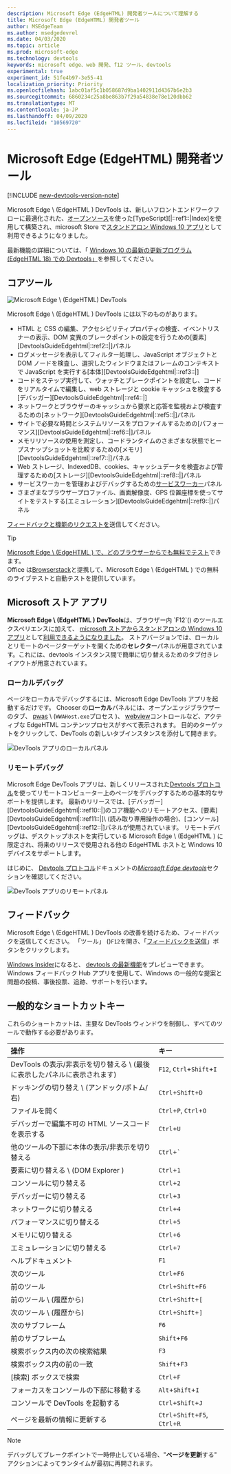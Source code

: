 ```yaml
---
description: Microsoft Edge (EdgeHTML) 開発者ツールについて理解する
title: Microsoft Edge (EdgeHTML) 開発者ツール
author: MSEdgeTeam
ms.author: msedgedevrel
ms.date: 04/03/2020
ms.topic: article
ms.prod: microsoft-edge
ms.technology: devtools
keywords: microsoft edge、web 開発、f12 ツール、devtools
experimental: true
experiment_id: 51fe4b97-3e55-41
localization_priority: Priority
ms.openlocfilehash: 1abc01af5c1b058687d9ba1402911d4367b6e2b3
ms.sourcegitcommit: 6860234c25a8be863b7f29a54838e78e120dbb62
ms.translationtype: MT
ms.contentlocale: ja-JP
ms.lasthandoff: 04/09/2020
ms.locfileid: "10569720"
---
```

# Microsoft Edge (EdgeHTML) 開発者ツール  

[!INCLUDE [new-devtools-version-note](includes/new-devtools-version-note.md)]  

Microsoft Edge \ (EdgeHTML \) DevTools は、新しいフロントエンドワークフローに最適化された、[オープンソース][GithubMicrosoftChakracore]を使った[TypeScript][|::ref1::|Index]を使用して構築され、microsoft Store で[スタンドアロン Windows 10 アプリ][MicrosoftStoreEdgeDevtoolsPreview]として利用できるようになりました。  

最新機能の詳細については、「 [Windows 10 の最新の更新プログラム (EdgeHTML 18) での Devtools」][DevtoolsGuideEdgehtmlWhatsnew]を参照してください。  

## コアツール  

![Microsoft Edge \ (EdgeHTML) DevTools][ImageDevtoolsEdgehtml]  

Microsoft Edge \ (EdgeHTML \) DevTools には以下のものがあります。  

*   HTML と CSS の編集、アクセシビリティプロパティの検査、イベントリスナーの表示、DOM 変異のブレークポイントの設定を行うための[要素][DevtoolsGuideEdgehtml|::ref2::|]パネル  
*   ログメッセージを表示してフィルター処理し、JavaScript オブジェクトと DOM ノードを検査し、選択したウィンドウまたはフレームのコンテキストで JavaScript を実行する[本体][DevtoolsGuideEdgehtml|::ref3::|]  
*   コードをステップ実行して、ウォッチとブレークポイントを設定し、コードをリアルタイムで編集し、web ストレージと cookie キャッシュを検査する[デバッガー][DevtoolsGuideEdgehtml|::ref4::|]  
*   ネットワークとブラウザーのキャッシュから要求と応答を監視および検査するための[ネットワーク][DevtoolsGuideEdgehtml|::ref5::|]パネル  
*   サイトで必要な時間とシステムリソースをプロファイルするための[パフォーマンス][DevtoolsGuideEdgehtml|::ref6::|]パネル  
*   メモリリソースの使用を測定し、コードランタイムのさまざまな状態でヒープスナップショットを比較するための[メモリ][DevtoolsGuideEdgehtml|::ref7::|]パネル  
*   Web ストレージ、IndexedDB、cookies、キャッシュデータを検査および管理するための[ストレージ][DevtoolsGuideEdgehtml|::ref8::|]パネル  
*   サービスワーカーを管理およびデバッグするための[サービスワーカー][DevtoolsGuideEdgehtmlServiceworkers]パネル  
*   さまざまなブラウザープロファイル、画面解像度、GPS 位置座標を使ってサイトをテストする[エミュレーション][DevtoolsGuideEdgehtml|::ref9::|]パネル  

[フィードバックと機能のリクエストを](#feedback)送信してください。  

> [!TIP]
> [Microsoft Edge \ (EdgeHTML \) で、どのブラウザーからでも無料でテスト][BrowserstackEdgehtml]できます。  
> Office は[Browserstack][BrowserstackEdgehtml]と提携して、Microsoft Edge \ (EdgeHTML \) での無料のライブテストと自動テストを提供しています。  

## Microsoft ストア アプリ  

**Microsoft Edge \ (EdgeHTML \) DevTools**は、ブラウザー内 \`F12`(\) のツールエクスペリエンスに加えて、 [microsoft ストアからスタンドアロンの Windows 10 アプリ][MicrosoftStoreEdgeDevtoolsPreview]として[利用できるようになりました][DevtoolsGuideEdgehtmlWhatsnew]。  ストアバージョンでは、ローカルとリモートのページターゲットを開くための**セレクター**パネルが用意されています。これには、devtools インスタンス間で簡単に切り替えるためのタブ付きレイアウトが用意されています。  

### ローカルデバッグ  

ページをローカルでデバッグするには、Microsoft Edge DevTools アプリを起動するだけです。  Chooser の**ローカル**パネルには、オープンエッジブラウザーのタブ、 [pwas][PwasEdgehtmlIndex] \ (`WWAHost.exe`プロセス \)、 [webview][HostingWebview]コントロールなど、アクティブな EdgeHTML コンテンツプロセスがすべて表示されます。  目的のターゲットをクリックして、DevTools の新しいタブインスタンスを添付して開きます。  

![DevTools アプリのローカルパネル][ImageDevtoolsGuideEdgehtmlChooselocal]  

### リモートデバッグ  

Microsoft Edge DevTools アプリは、新しくリリースされた[Devtools プロトコル][DevtoolsProtocolEdgehtmlIndex]を使ってリモートコンピューター上のページをデバッグするための基本的なサポートを提供します。  最新のリリースでは、[デバッガー][DevtoolsGuideEdgehtml|::ref10::|]のコア機能へのリモートアクセス、[要素][DevtoolsGuideEdgehtml|::ref11::|]\ (読み取り専用操作の場合)、[コンソール][DevtoolsGuideEdgehtml|::ref12::|]パネルが使用されています。  リモートデバッグは、デスクトップホストを実行している Microsoft Edge \ (EdgeHTML \) に限定され、将来のリリースで使用される他の EdgeHTML ホストと Windows 10 デバイスをサポートします。  

はじめに、 [Devtools プロトコル][DevtoolsProtocolEdgehtmlIndex]ドキュメントの[*Microsoft Edge devtools*][DevtoolsProtocolEdgehtmlClientsEdgePreview]セクションを確認してください。  

![DevTools アプリのリモートパネル][DevtoolsGuideEdgehtmlRemote]  

## フィードバック  

Microsoft Edge \ (EdgeHTML \) DevTools の改善を続けるため、フィードバックを送信してください。  「ツール」 ()`F12`を開き、「[フィードバックを送信](#microsoft-edge-edgehtml-developer-tools)」ボタンをクリックします。  

[Windows Insider][WindowsInsiderProgram]になると、 [devtools の最新機能][DevtoolsGuideEdgehtmlWhatsnew]をプレビューできます。  Windows フィードバック Hub アプリを使用して、Windows の一般的な提案と問題の投稿、事後投票、追跡、サポートを行います。  

## 一般的なショートカットキー  

これらのショートカットは、主要な DevTools ウィンドウを制御し、すべてのツールで動作する必要があります。  

| 操作 | キー |  
|:--- |:--- |  
| DevTools の表示/非表示を切り替える \ (最後に表示したパネルに表示されます) | `F12`, `Ctrl`+`Shift`+`I` |  
| ドッキングの切り替え \ (アンドック/ボトム/右) | `Ctrl`+`Shift`+`D` |  
| ファイルを開く | `Ctrl`+`P`, `Ctrl`+`O` |  
| デバッガーで編集不可の HTML ソースコードを表示する | `Ctrl`+`U` |  
| 他のツールの下部に本体の表示/非表示を切り替える  | `Ctrl`+`` ` `` |  
| 要素に切り替える \ (DOM Explorer \) | `Ctrl`+`1` |  
| コンソールに切り替える |  `Ctrl`+`2` |  
| デバッガーに切り替える | `Ctrl`+`3` |  
| ネットワークに切り替える | `Ctrl`+`4` |  
| パフォーマンスに切り替える | `Ctrl`+`5` |  
| メモリに切り替える | `Ctrl`+`6` |  
| エミュレーションに切り替える | `Ctrl`+`7` |  
| ヘルプドキュメント | `F1` |  
| 次のツール | `Ctrl`+`F6` |  
| 前のツール | `Ctrl`+`Shift`+`F6` |  
| 前のツール \ (履歴から) | `Ctrl`+`Shift`+`[` |  
| 次のツール \ (履歴から) | `Ctrl`+`Shift`+`]` |  
| 次のサブフレーム | `F6` |  
| 前のサブフレーム | `Shift`+`F6` |  
| 検索ボックス内の次の検索結果 | `F3` |  
| 検索ボックス内の前の一致 | `Shift`+`F3` |  
| [検索] ボックスで検索 | `Ctrl`+`F` |  
| フォーカスをコンソールの下部に移動する | `Alt`+`Shift`+`I` |  
| コンソールで DevTools を起動する | `Ctrl`+`Shift`+`J` |  
| ページを最新の情報に更新する | `Ctrl`+`Shift`+`F5`, `Ctrl`+`R` |  

> [!NOTE]
> デバッグしてブレークポイントで一時停止している場合、"**ページを更新**する" アクションによってランタイムが最初に再開されます。

<!-- image links  -->  

[ImageDevtoolsEdgehtml]: /microsoft-edge/devtools-guide/media/devtools.png "Microsoft Edge (EdgeHTML) DevTools"  
[ImageDevtoolsGuideEdgehtmlChooselocal]: /microsoft-edge/devtools-guide/media/chooser_local.png "DevTools アプリのローカルパネル"  
[DevtoolsGuideEdgehtmlRemote]: /microsoft-edge/devtools-guide/media/chooser_remote.png "DevTools アプリのリモートパネル"  

<!-- links  -->  

[DevtoolsGuideEdgehtmlConsole]: /microsoft-edge/devtools-guide/console "コンソ"  
[DevtoolsGuideEdgehtmlDebugger]: /microsoft-edge/devtools-guide/debugger "ブレーク"  
[DevtoolsGuideEdgehtmlElements]: /microsoft-edge/devtools-guide/elements "エレメント"  
[DevtoolsGuideEdgehtmlEmulation]: /microsoft-edge/devtools-guide/emulation "エミュレーション"  
[DevtoolsGuideEdgehtmlMemory]: /microsoft-edge/devtools-guide/memory "メモリライザーカード"  
[DevtoolsGuideEdgehtmlNetwork]: /microsoft-edge/devtools-guide/network "ネットワーク"  
[DevtoolsGuideEdgehtmlPerformance]: /microsoft-edge/devtools-guide/performance "処理"  
[DevtoolsGuideEdgehtmlServiceworkers]: /microsoft-edge/devtools-guide/service-workers "サービス員"  
[DevtoolsGuideEdgehtmlStorage]: /microsoft-edge/devtools-guide/storage "容量"  
[DevtoolsGuideEdgehtmlWhatsnew]: /microsoft-edge/devtools-guide/whats-new "最新の Windows 10 更新プログラム (EdgeHTML 18) の DevTools"  
[DevtoolsProtocolEdgehtmlIndex]: /microsoft-edge/devtools-protocol/index "Microsoft Edge (EdgeHTML) DevTools プロトコル"  
[DevtoolsProtocolEdgehtmlClientsEdgePreview]: /microsoft-edge/devtools-protocol/0.1/clients.md#microsoft-edge-devtools-preview "Microsoft Edge DevTools のプレビュー-DevTools プロトコルクライアント"  
[HostingWebview]: /microsoft-edge/hosting/webview "Windows 10 アプリ用 WebView (EdgeHTML)"  
[PwasEdgehtmlIndex]: /microsoft-edge/progressive-web-apps-edgehtml/index "Windows のプログレッシブ Web アプリ (EdgeHTML)"  

[MicrosoftStoreEdgeDevtoolsPreview]: https://www.microsoft.com/store/p/microsoft-edge-devtools-preview/9mzbfrmz0mnj "Microsoft Edge DevTools プレビュー"  

[WindowsInsiderProgram]: https://insider.windows.com "Windows Insider プログラム"  

[BrowserstackEdgehtml]: https://www.browserstack.com/test-on-microsoft-edge-browser "Microsoft Edge ブラウザーの無料テストBrowserStack"  

[GithubMicrosoftChakracore]: https://github.com/Microsoft/ChakraCore "microsoft/ChakraCore |GitHub"  

[TypeScriptIndex]: https://www.typescriptlang.org "TypeScript"  
